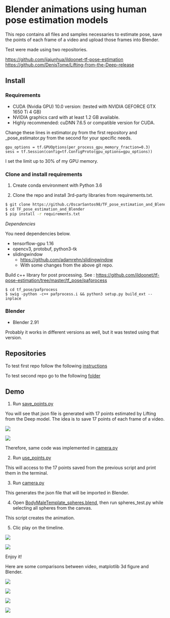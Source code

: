 # Blender animations using human pose estimation models

This repo contains all files and samples necessaries to estimate pose, save the points of each frame of a video and upload those frames into Blender.

Test were made using two repositories.

https://github.com/jiajunhua/ildoonet-tf-pose-estimation  
https://github.com/DenisTome/Lifting-from-the-Deep-release

## Install

### Requirements
- CUDA (Nvidia GPU) 10.0 version: (tested with NVIDIA GEFORCE GTX 1650 Ti 4 GB)
- NVIDIA graphics card with at least 1.2 GB available.
- Highly recommended: cuDNN 7.6.5 or compatible version for CUDA.

Change these lines in estimator.py from the first repository and \_pose_estimator.py from the second for your specific needs.
```
gpu_options = tf.GPUOptions(per_process_gpu_memory_fraction=0.3)
sess = tf.Session(config=tf.ConfigProto(gpu_options=gpu_options))
```

I set the limit up to 30% of my GPU memory.

### Clone and install requirements

1. Create conda environment with Python 3.6

2. Clone the repo and install 3rd-party libraries from requirements.txt.

```bash
$ git clone https://github.c/OscarSantos98/TF_pose_estimation_and_Blender
$ cd TF_pose_estimation_and_Blender
$ pip install -r requirements.txt
```

*Dependencies*

You need dependencies below.

- tensorflow-gpu 1.16
- opencv3, protobuf, python3-tk
- slidingwindow
  - https://github.com/adamrehn/slidingwindow
  - With some changes from the above git repo.


Build c++ library for post processing. See : https://github.com/ildoonet/tf-pose-estimation/tree/master/tf_pose/pafprocess
```
$ cd tf_pose/pafprocess
$ swig -python -c++ pafprocess.i && python3 setup.py build_ext --inplace
```

### Blender

- Blender 2.91

Probably it works in different versions as well, but it was tested using that version.

## Repositories

To test first repo follow the following [instructions](https://github.com/OscarSantos98/ildoonet-tf-pose-estimation)

To test second repo go to the following [folder](https://github.com/OscarSantos98/TF_pose_estimation_and_Blender/LiftingfromtheDeeprelease)

## Demo

1. Run [save\_points.py](https://github.com/OscarSantos98/TF_pose_estimation_and_Blender/LiftingfromtheDeeprelease/applications/save_points.py)

You will see that json file is generated with 17 points estimated by Lifting from the Deep model. The idea is to save 17 points of each frame of a video. 

![](static/p1_2d.png)

![](static/p1_3d.png)

Therefore, same code was implemented in [camera.py](https://github.com/OscarSantos98/TF_pose_estimation_and_Blender/LiftingfromtheDeeprelease/applications/camera.py)

2. Run [use\_points.py](https://github.com/OscarSantos98/TF_pose_estimation_and_Blender/LiftingfromtheDeeprelease/applications/use_points.py)

This will access to the 17 points saved from the previous script and print them in the terminal.

3. Run [camera.py](https://github.com/OscarSantos98/TF_pose_estimation_and_Blender/LiftingfromtheDeeprelease/applications/camera.py)

This generates the json file that will be imported in Blender.

4. Open [BodyMaleTemplate_spheres.blend](https://github.com/OscarSantos98/TF_pose_estimation_and_Blender/LiftingfromtheDeeprelease/applications/BodyMaleTemplate_spheres.blend), then run spheres_test.py while selecting all spheres from the canvas.

This script creates the animation.

5. Clic play on the timeline.

![](static/original_video.gif)

![](static/leg.gif)

Enjoy it!

Here are some comparisons between video, matplotlib 3d figure and Blender.

![](static/estimation1.JPG)

![](static/estimation2.JPG)

![](static/estimation3.JPG)

![](static/estimation4.JPG)